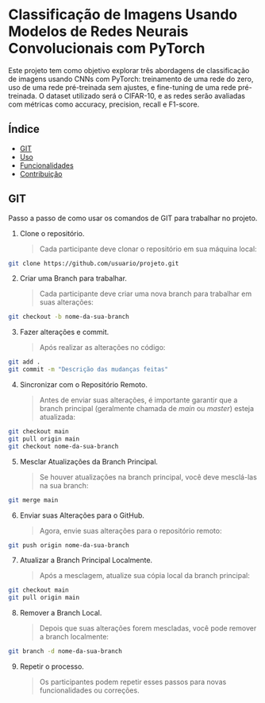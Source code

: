 # Classificação de Imagens Usando Modelos de Redes Neurais Convolucionais com PyTorch

  Este projeto tem como objetivo explorar três abordagens de classificação de imagens usando CNNs com PyTorch: treinamento de uma rede do zero, uso de uma rede pré-treinada sem ajustes, e fine-tuning de uma rede pré-treinada. O dataset utilizado será o CIFAR-10, e as redes serão avaliadas com métricas como accuracy, precision, recall e F1-score.

## Índice
- [GIT](#GIT)
- [Uso](#uso)
- [Funcionalidades](#funcionalidades)
- [Contribuição](#contribuição)

## GIT
Passo a passo de como usar os comandos de GIT para trabalhar no projeto.

1. Clone o repositório.
    > Cada participante deve clonar o repositório em sua máquina local:
```bash
git clone https://github.com/usuario/projeto.git
```

2. Criar uma Branch para trabalhar.
    > Cada participante deve criar uma nova branch para trabalhar em suas alterações:
```bash
git checkout -b nome-da-sua-branch
```

3. Fazer alterações e commit.
    > Após realizar as alterações no código:
```bash
git add .
git commit -m "Descrição das mudanças feitas"
```

4. Sincronizar com o Repositório Remoto.
    > Antes de enviar suas alterações, é importante garantir que a branch principal (geralmente chamada de *main* ou *master*) esteja atualizada:
```bash
git checkout main
git pull origin main
git checkout nome-da-sua-branch
```

5. Mesclar Atualizações da Branch Principal.
    > Se houver atualizações na branch principal, você deve mesclá-las na sua branch:
```bash
git merge main
```

6. Enviar suas Alterações para o GitHub.
    > Agora, envie suas alterações para o repositório remoto:
```bash
git push origin nome-da-sua-branch
```

7. Atualizar a Branch Principal Localmente.
    > Após a mesclagem, atualize sua cópia local da branch principal:
```bash
git checkout main
git pull origin main
```

8. Remover a Branch Local.
    > Depois que suas alterações forem mescladas, você pode remover a branch localmente:
```bash
git branch -d nome-da-sua-branch
```

9. Repetir o processo.
    > Os participantes podem repetir esses passos para novas funcionalidades ou correções.










